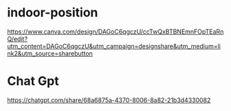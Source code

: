 # indoor-position

https://www.canva.com/design/DAGoC6qgczU/ccTwQxBTBNEmnFOpTEaRnQ/edit?utm_content=DAGoC6qgczU&utm_campaign=designshare&utm_medium=link2&utm_source=sharebutton


# Chat Gpt
https://chatgpt.com/share/68a6875a-4370-8006-8a82-21b3d4330082
